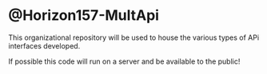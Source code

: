 # @Horizon157-MultApi
This organizational repository will be used to house the various types of APi interfaces developed.

If possible this code will run on a server and be available to the public!
